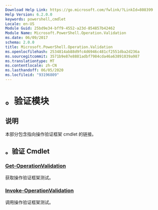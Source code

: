 ```yaml
---
Download Help Link: https://go.microsoft.com/fwlink/?LinkId=808399
Help Version: 6.2.0.0
keywords: powershell,cmdlet
Locale: en-US
Module Guid: 25bd9e34-bff9-4552-a23d-854857b42462
Module Name: Microsoft.PowerShell.Operation.Validation
ms.date: 06/09/2017
schema: 2.0.0
title: Microsoft.PowerShell.Operation.Validation
ms.openlocfilehash: 2534814ab88d9fc4d6946c481cf2551dba2d236a
ms.sourcegitcommit: 3571b9e87e8881adbf7984cda46a63891039a987
ms.translationtype: MT
ms.contentlocale: zh-CN
ms.lasthandoff: 06/05/2020
ms.locfileid: "93196809"
---
```

# 。验证模块

## 说明

本部分包含指向操作验证框架 cmdlet 的链接。

## 。验证 Cmdlet

### [Get-OperationValidation](Get-OperationValidation.md)
获取操作验证框架测试。

### [Invoke-OperationValidation](Invoke-OperationValidation.md)
调用操作验证框架测试。
